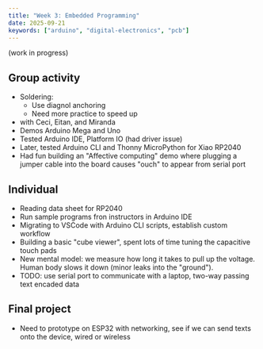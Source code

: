 ```yaml
---
title: "Week 3: Embedded Programming"
date: 2025-09-21
keywords: ["arduino", "digital-electronics", "pcb"]
---
```


(work in progress)

## Group activity

- Soldering:
  - Use diagnol anchoring
  - Need more practice to speed up
- with Ceci, Eitan, and Miranda
- Demos Arduino Mega and Uno
- Tested Arduino IDE, Platform IO (had driver issue)
- Later, tested Arduino CLI and Thonny MicroPython for Xiao RP2040
- Had fun building an "Affective computing" demo where plugging a jumper cable into the board causes "ouch" to appear from serial port

## Individual

- Reading data sheet for RP2040
- Run sample programs fron instructors in Arduino IDE
- Migrating to VSCode with Arduino CLI scripts, establish custom workflow
- Building a basic "cube viewer", spent lots of time tuning the capacitive touch pads
- New mental model: we measure how long it takes to pull up the voltage. Human body slows it down (minor leaks into the "ground").
- TODO: use serial port to communicate with a laptop, two-way passing text encaded data

## Final project

- Need to prototype on ESP32 with networking, see if we can send texts onto the device, wired or wireless
